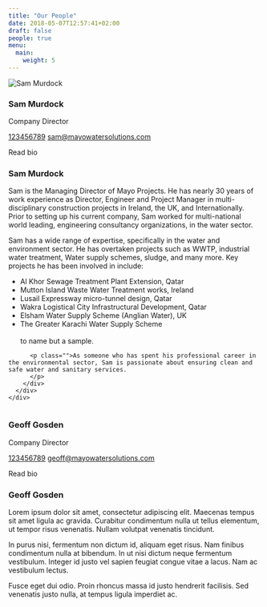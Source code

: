 ```yaml
---
title: "Our People"
date: 2018-05-07T12:57:41+02:00
draft: false
people: true
menu:
  main:
    weight: 5
---
```


<div class="team-container">
  <div class="member">
    <div class="image">
      <img src="/images/sam150.jpg" alt="Sam Murdock" title="Sam Murdock">
    </div>
    <div class="bio">
      <h3 class="name">Sam Murdock</h3>
      <p class="position">
        Company Director
      </p>
      <div class="contact">
        <p class="contact-details">
          <a href="tel:00000000" class="phone">123456789</a>
          <a href="mailto:sam@mayowatersolutions.com" class="mail">sam@mayowatersolutions.com</a>
        </p>
        <span class="button margin-top" data-letters="Read Bio">Read bio</span>
      </div>
      <div class="bio-details">
        <img src="data:image/png;base64,R0lGODlhAQABAAD/ACwAAAAAAQABAAACADs=" data-src="/images/samm450.jpg">
        <div class="bio-wrapper">
          <h3 class="bioname">Sam Murdock</h3>
          <p class="">
            Sam is the Managing Director of Mayo Projects. He has nearly 30 years of work experience as Director, Engineer and Project Manager in multi-disciplinary construction projects in Ireland, the UK, and Internationally. Prior to setting up his current company, Sam worked for multi-national world leading, engineering consultancy organizations, in the water sector.</p>
            <p class="">Sam has a wide range of expertise, specifically in the water and environment sector. He has overtaken projects such as WWTP, industrial water treatment, Water supply schemes, sludge, and many more. Key projects he has been involved in include:</p>
            <ul> 
              <li>Al Khor Sewage Treatment Plant Extension, Qatar</li>
              <li> Mutton Island Waste Water Treatment works, Ireland</li>
              <li>Lusail Expressway micro-tunnel design, Qatar</li>
              <li>Wakra Logistical City Infrastructural Development, Qatar</li>
              <li>Elsham Water Supply Scheme (Anglian Water), UK</li>
              <li>The Greater Karachi Water Supply Scheme</li><br>
            to name but a sample.
            </ul>
          
          <p class="">As someone who has spent his professional career in the environmental sector, Sam is passionate about ensuring clean and safe water and sanitary services.
          </p>
        </div>
      </div> 
    </div>
  </div>
  <div class="member">
    <div class="image">
      <img src="https://picsum.photos/150/150" alt="">
    </div>
    <div class="bio">
      <h3 class="name">Geoff Gosden</h3>
      <p class="position">
        Company Director
      </p>
      <div class="contact">
        <p class="contact-details">
          <a href="tel:00000000" class="phone">123456789</a>
          <a href="mailto:geoff@mayowatersolutions.com" class="mail">geoff@mayowatersolutions.com</a>
        </p>
        <span class="button margin-top" data-letters="Read Bio">Read bio</span>
      </div>
      <div class="bio-details">
        <img src="data:image/png;base64,R0lGODlhAQABAAD/ACwAAAAAAQABAAACADs=" data-src="https://picsum.photos/450/250">
        <div class="bio-wrapper">
          <h3 class="bioname">Geoff Gosden</h3>
          <p class="">
            Lorem ipsum dolor sit amet, consectetur adipiscing elit. Maecenas tempus sit amet ligula ac gravida. Curabitur condimentum nulla ut tellus elementum, ut tempor risus venenatis. Nullam volutpat venenatis tincidunt.</p>
            <p class="">In purus nisi, fermentum non dictum id, aliquam eget risus. Nam finibus condimentum nulla at bibendum. In ut nisi dictum neque fermentum vestibulum. Integer id justo vel sapien feugiat congue vitae a lacus. Nam ac vestibulum lectus. 
          </p>
          <p class="">Fusce eget dui odio. Proin rhoncus massa id justo hendrerit facilisis. Sed venenatis justo nulla, at tempus ligula imperdiet ac. 
          </p>
        </div>
      </div>  
    </div>
  </div>
</div>